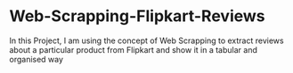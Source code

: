 # Web-Scrapping-Flipkart-Reviews
In this Project, I am using the concept of Web Scrapping to extract reviews about a particular product from Flipkart and show it in a tabular and organised way
